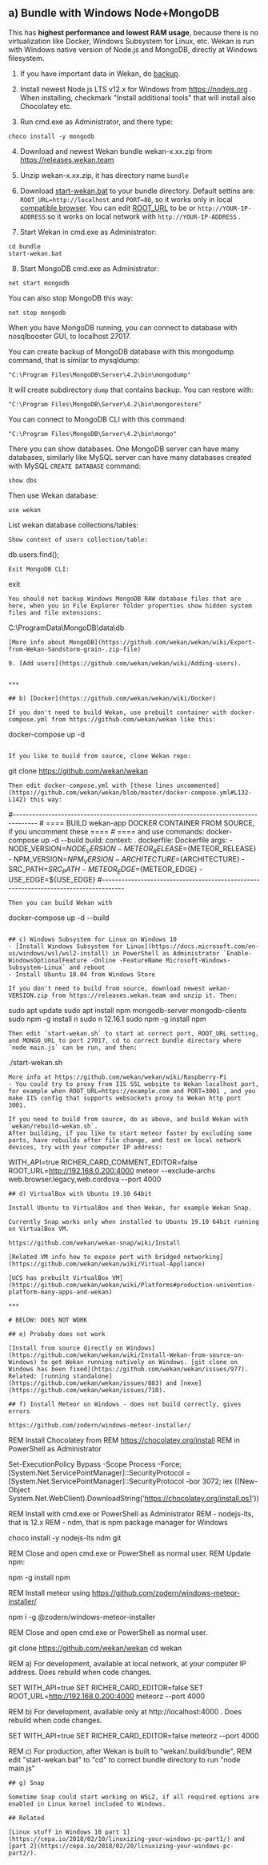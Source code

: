 ## a) Bundle with Windows Node+MongoDB

This has **highest performance and lowest RAM usage**, because there is no virtualization like Docker, Windows Subsystem for Linux, etc. Wekan is run with Windows native version of Node.js and MongoDB, directly at Windows filesystem.

1. If you have important data in Wekan, do [backup](https://github.com/wekan/wekan/wiki/Backup).

2. Install newest Node.js LTS v12.x for Windows from https://nodejs.org . When installing, checkmark "Install additional tools" that will install also Chocolatey etc.

3. Run cmd.exe as Administrator, and there type:
```
choco install -y mongodb
```

4. Download and newest Wekan bundle wekan-x.xx.zip from https://releases.wekan.team

5. Unzip wekan-x.xx.zip, it has directory name `bundle`

6. Download [start-wekan.bat](https://raw.githubusercontent.com/wekan/wekan/master/start-wekan.bat) to your bundle directory. Default settins are: `ROOT_URL=http://localhost` and `PORT=80`, so it works only in local [compatible browser](https://github.com/wekan/wekan/wiki/Browser-compatibility-matrix). You can edit [ROOT_URL](https://github.com/wekan/wekan/wiki/Settings) to be or `http://YOUR-IP-ADDRESS` so it works on local network with `http://YOUR-IP-ADDRESS` .

7. Start Wekan in cmd.exe as Administrator:
```
cd bundle
start-wekan.bat
```

8. Start MongoDB cmd.exe as Administrator:
```
net start mongodb
```
You can also stop MongoDB this way:
```
net stop mongodb
```
When you have MongoDB running, you can connect to database with nosqlbooster GUI, to localhost 27017.

You can create backup of MongoDB database with this mongodump command, that is similar to mysqldump:
```
"C:\Program Files\MongoDB\Server\4.2\bin\mongodump"
```
It will create subdirectory `dump` that contains backup. You can restore with:
```
"C:\Program Files\MongoDB\Server\4.2\bin\mongorestore"
```
You can connect to MongoDB CLI with this command:
```
"C:\Program Files\MongoDB\Server\4.2\bin\mongo"
```
There you can show databases. One MongoDB server can have many databases, similarly like MySQL server can have many databases created with MySQL `CREATE DATABASE` command:
```
show dbs
```
Then use Wekan database:
```
use wekan
```
List wekan database collections/tables:
```
Show content of users collection/table:
```
db.users.find();
```
Exit MongoDB CLI:
```
exit
```
You should not backup Windows MongoDB RAW database files that are here, when you in File Explorer folder properties show hidden system files and file extensions:
```
C:\ProgramData\MongoDB\data\db
```
[More info about MongoDB](https://github.com/wekan/wekan/wiki/Export-from-Wekan-Sandstorm-grain-.zip-file)

9. [Add users](https://github.com/wekan/wekan/wiki/Adding-users).


***

## b) [Docker](https://github.com/wekan/wekan/wiki/Docker)

If you don't need to build Wekan, use prebuilt container with docker-compose.yml from https://github.com/wekan/wekan like this:
```
docker-compose up -d
```

If you like to build from source, clone Wekan repo:
```
git clone https://github.com/wekan/wekan
```
Then edit docker-compose.yml with [these lines uncommented](https://github.com/wekan/wekan/blob/master/docker-compose.yml#L132-L142) this way:
```
   #-------------------------------------------------------------------------------------
    # ==== BUILD wekan-app DOCKER CONTAINER FROM SOURCE, if you uncomment these ====
    # ==== and use commands: docker-compose up -d --build
    build:
      context: .
      dockerfile: Dockerfile
      args:
        - NODE_VERSION=${NODE_VERSION}
        - METEOR_RELEASE=${METEOR_RELEASE}
        - NPM_VERSION=${NPM_VERSION}
        - ARCHITECTURE=${ARCHITECTURE}
        - SRC_PATH=${SRC_PATH}
        - METEOR_EDGE=${METEOR_EDGE}
        - USE_EDGE=${USE_EDGE}
    #-------------------------------------------------------------------------------------
```
Then you can build Wekan with 
```
docker-compose up -d --build
```

## c) Windows Subsystem for Linux on Windows 10
- [Install Windows Subsystem for Linux](https://docs.microsoft.com/en-us/windows/wsl/wsl2-install) in PowerShell as Administrator `Enable-WindowsOptionalFeature -Online -FeatureName Microsoft-Windows-Subsystem-Linux` and reboot
- Install Ubuntu 18.04 from Windows Store

If you don't need to build from source, download newest wekan-VERSION.zip from https://releases.wekan.team and unzip it. Then:
```
sudo apt update
sudo apt install npm mongodb-server mongodb-clients
sudo npm -g install n
sudo n 12.16.1
sudo npm -g install npm
```
Then edit `start-wekan.sh` to start at correct port, ROOT_URL setting, and MONGO_URL to port 27017, cd to correct bundle directory where `node main.js` can be run, and then:
```
./start-wekan.sh
```
More info at https://github.com/wekan/wekan/wiki/Raspberry-Pi
- You could try to proxy from IIS SSL website to Wekan localhost port, for example when ROOT_URL=https://example.com and PORT=3001 , and you make IIS config that supports websockets proxy to Wekan http port 3001.

If you need to build from source, do as above, and build Wekan with `wekan/rebuild-wekan.sh`.
After building, if you like to start meteor faster by excluding some parts, have rebuilds after file change, and test on local network devices, try with your computer IP address:
```
WITH_API=true RICHER_CARD_COMMENT_EDITOR=false ROOT_URL=http://192.168.0.200:4000 meteor --exclude-archs web.browser.legacy,web.cordova --port 4000
```
## d) VirtualBox with Ubuntu 19.10 64bit

Install Ubuntu to VirtualBox and then Wekan, for example Wekan Snap.

Currently Snap works only when installed to Ubuntu 19.10 64bit running on VirtualBox VM.

https://github.com/wekan/wekan-snap/wiki/Install

[Related VM info how to expose port with bridged networking](https://github.com/wekan/wekan/wiki/Virtual-Appliance)

[UCS has prebuilt VirtualBox VM](https://github.com/wekan/wekan/wiki/Platforms#production-univention-platform-many-apps-and-wekan)

***

# BELOW: DOES NOT WORK

## e) Probaby does not work

[Install from source directly on Windows](https://github.com/wekan/wekan/wiki/Install-Wekan-from-source-on-Windows) to get Wekan running natively on Windows. [git clone on Windows has been fixed](https://github.com/wekan/wekan/issues/977). Related: [running standalone](https://github.com/wekan/wekan/issues/883) and [nexe](https://github.com/wekan/wekan/issues/710).

## f) Install Meteor on Windows - does not build correctly, gives errors

https://github.com/zodern/windows-meteor-installer/

```
REM Install Chocolatey from
REM https://chocolatey.org/install
REM in PowerShell as Administrator

Set-ExecutionPolicy Bypass -Scope Process -Force; [System.Net.ServicePointManager]::SecurityProtocol = [System.Net.ServicePointManager]::SecurityProtocol -bor 3072; iex ((New-Object System.Net.WebClient).DownloadString('https://chocolatey.org/install.ps1'))

REM Install with cmd.exe or PowerShell as Administrator
REM - nodejs-lts, that is 12.x
REM - ndm, that is npm package manager for Windows

choco install -y nodejs-lts ndm git

REM Close and open cmd.exe or PowerShell as normal user.
REM Update npm:

npm -g install npm

REM Install meteor using https://github.com/zodern/windows-meteor-installer/

npm i -g @zodern/windows-meteor-installer

REM Close and open cmd.exe or PowerShell as normal user.

git clone https://github.com/wekan/wekan
cd wekan

REM a) For development, available at local network, at your computer IP address. Does rebuild when code changes.

SET WITH_API=true
SET RICHER_CARD_EDITOR=false
SET ROOT_URL=http://192.168.0.200:4000
meteorz --port 4000

REM b) For development, available only at http://localhost:4000 . Does rebuild when code changes.

SET WITH_API=true
SET RICHER_CARD_EDITOR=false
meteorz --port 4000

REM c) For production, after Wekan is built to "wekan/.build/bundle",
REM    edit "start-wekan.bat" to "cd" to correct bundle directory to run "node main.js"
```
## g) Snap

Sometime Snap could start working on WSL2, if all required options are enabled in Linux kernel included to Windows.

## Related

[Linux stuff in Windows 10 part 1](https://cepa.io/2018/02/10/linuxizing-your-windows-pc-part1/) and [part 2](https://cepa.io/2018/02/20/linuxizing-your-windows-pc-part2/).

